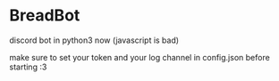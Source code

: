 # BreadBot

discord bot in python3 now (javascript is bad)

make sure to set your token and your log channel in config.json before starting :3
